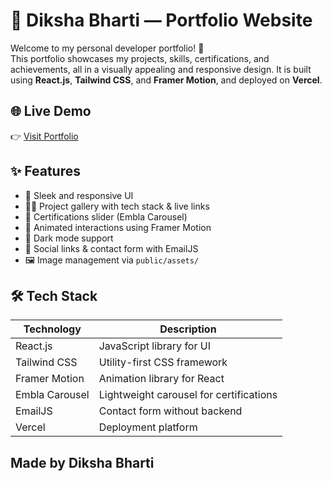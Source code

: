 # 💼 Diksha Bharti — Portfolio Website

Welcome to my personal developer portfolio! 🚀  
This portfolio showcases my projects, skills, certifications, and achievements, all in a visually appealing and responsive design. It is built using **React.js**, **Tailwind CSS**, and **Framer Motion**, and deployed on **Vercel**.

## 🌐 Live Demo

👉 [Visit Portfolio](https://diksha-bharti-portfolio.vercel.app/)


## ✨ Features

- 🎨 Sleek and responsive UI
- 🧑‍💻 Project gallery with tech stack & live links
- 📜 Certifications slider (Embla Carousel)
- 🌟 Animated interactions using Framer Motion
- 🌙 Dark mode support
- 🔗 Social links & contact form with EmailJS
- 🖼️ Image management via `public/assets/`

## 🛠️ Tech Stack

| Technology      | Description                          |
|-----------------|--------------------------------------|
| React.js        | JavaScript library for UI            |
| Tailwind CSS    | Utility-first CSS framework          |
| Framer Motion   | Animation library for React          |
| Embla Carousel  | Lightweight carousel for certifications |
| EmailJS         | Contact form without backend         |
| Vercel          | Deployment platform                  |

## Made by Diksha Bharti

